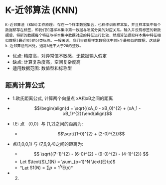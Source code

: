 # K-近邻算法 (KNN)
```
K-近邻算法 (KNN)工作原理: 存在一个样本数据集合，也称作训练样本集，并且样本集中每个数据都存在标签，即我们知道样本集中第一数据与所属分类的对应关系。输入并没有标签的新数据后，将新的数据每个特征与样本集中数据对应的特征进行比较，然后算法提取样本集中特征相似数据(最近邻)的分类标签。一般来说，我们只选择样本数据休中前k个最相似的数据，这就是k-近邻算法的出处，通常k是不大于20的整数。
```
* 优点: 精度高，对异常值不敏感，无数据输入假定
* 缺点: 计算复杂度高，空间复杂度高
* 适用数据范围: 数值型和标称型

## 距离计算公式
* 1.欧氏距离公式, 计算两个向量点 xA和xB之间的距离
 * $$\begin{align}d = \sqrt{(xA_0 - xB_0)^{2} + (xA_1 - xB_1)^{2}}\end{align}$$
 * I.E: 点 （0,0）与 (1,2)之间的距离为:
    * $$\sqrt{(1-0)^{2} + (2-0)^{2}}$$
 * 点(1,0,0,1) 与 (7,6,9,4)之间的距离为:
    * $$ \sqrt{(7-1)^{2} - (6-0)^{2} - (9-0)^{2} - (4-1)^{2}} $$
    * Let $\text{S}_1(N) = \sum_{p=1}^N \text{E}(p)$
    * "Let $\text{S}1(N) = \sum{p=1}^N \text{E}(p)$"

* 2.
